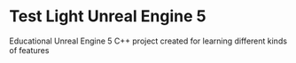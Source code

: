 # Test Light Unreal Engine 5

Educational Unreal Engine 5 C++ project created for learning different kinds of features

